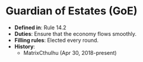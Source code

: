 # Guardian of Estates (GoE)

- **Defined in**: Rule 14.2
- **Duties**: Ensure that the economy flows smoothly.
- **Filling rules**: Elected every round.
- **History**:
  - MatrixCthulhu (Apr 30, 2018-present)